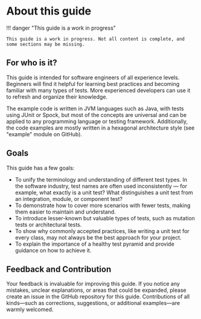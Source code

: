 # About this guide

!!! danger "This guide is a work in progress"

    This guide is a work in progress. Not all content is complete, and some sections may be missing.

## For who is it?

This guide is intended for software engineers of all experience levels. Beginners will find it helpful for learning best practices and becoming familiar with many types of tests. More experienced developers can use it to refresh and organize their knowledge. 

The example code is written in JVM languages such as Java, with tests using JUnit or Spock, but most of the concepts are universal and can be applied to any programming language or testing framework. Additionally, the code examples are mostly written in a hexagonal architecture style (see "example" module on GitHub).

## Goals

This guide has a few goals:

- To unify the terminology and understanding of different test types. In the software industry, test names are often used inconsistently — for example, what exactly is a unit test? What distinguishes a unit test from an integration, module, or component test?
- To demonstrate how to cover more scenarios with fewer tests, making them easier to maintain and understand.
- To introduce lesser-known but valuable types of tests, such as mutation tests or architectural tests.
- To show why commonly accepted practices, like writing a unit test for every class, may not always be the best approach for your project.
- To explain the importance of a healthy test pyramid and provide guidance on how to achieve it.

## Feedback and Contribution

Your feedback is invaluable for improving this guide. If you notice any mistakes, unclear explanations, or areas that could be expanded, please create an issue in the GitHub repository for this guide. Contributions of all kinds—such as corrections, suggestions, or additional examples—are warmly welcomed.